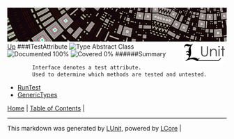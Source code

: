 ![](../Content/LUnit-banner-small.png "")
[<img align="right" src="../Content/LUnit-logo-small.png">](../../README.md)
[Up](../LUnit.md)
###ITestAttribute
![Type Abstract Class](http://b.repl.ca/v1/Type-Abstract%20Class-lightgrey.png "") ![Documented 100%](http://b.repl.ca/v1/Documented-100%25-brightgreen.png "") ![Covered 0%](http://b.repl.ca/v1/Covered-0%25-red.png "")
######Summary

            Interface denotes a test attribute. 
            Used to determine which methods are tested and untested.
            
 - [RunTest](ITestAttribute_RunTest.md)
 - [GenericTypes](ITestAttribute_GenericTypes.md)

[Home](../../README.md) | [Table of Contents](../../TableOfContents.md) | 

---

This markdown was generated by [LUnit](https://github.com/CodeSingularity/LUnit), powered by [LCore](https://github.com/CodeSingularity/LCore) | 

